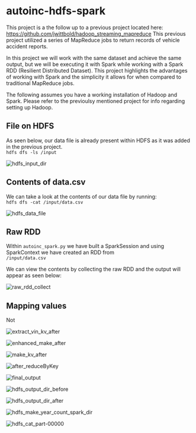 # autoinc-hdfs-spark

This project is a the follow up to a previous project located here:\
https://github.com/jwittbold/hadoop_streaming_mapreduce
This previous project utilized a series of MapReduce jobs to return records of vehicle accident reports.


In this project we will work with the same dataset and achieve the same output, but we will be executing it with Spark while working with a Spark RDD (Resilient Distributed Dataset). This project highlights the advantages of working with Spark and the simplicity it allows for when compared to traditional MapReduce jobs. 

The following assumes you have a working installation of Hadoop and Spark. Please refer to the previoulsy mentioned project for info regarding setting up Hadoop. 

## File on HDFS
As seen below, our data file is already present within HDFS as it was added in the previous project.\
```hdfs dfs -ls /input```

![hdfs_input_dir](/screenshots/hdfs_input_dir.png)


## Contents of data.csv
We can take a look at the contents of our data file by running:\
```hdfs dfs -cat /input/data.csv ```

![hdfs_data_file](/screenshots/hdfs_data_file.png)


## Raw RDD
Within ```autoinc_spark.py``` we have built a SparkSession and using SparkContext we have created an RDD from \
```/input/data.csv``` 

We can view the contents by collecting the raw RDD and the output will appear as seen below:

![raw_rdd_collect](/screenshots/raw_rdd_collect.png)


## Mapping values
Not


![extract_vin_kv_after](screenshots/extract_vin_kv_after.png)

![enhanced_make_after](screenshots/enhanced_make_after.png)

![make_kv_after](screenshots/make_kv_after.png)


![after_reduceByKey](screenshots/after_reduceByKey.png)

![final_output](screenshots/final_output.png)

![hdfs_output_dir_before](screenshots/hdfs_output_dir_before.png)

![hdfs_output_dir_after](screenshots/hdfs_output_dir_after.png)

![hdfs_make_year_count_spark_dir](screenshots/hdfs_make_year_count_spark_dir.png)

![hdfs_cat_part-00000](screenshots/hdfs_cat_part-00000.png)

